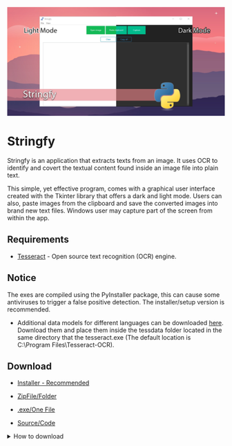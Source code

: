 <div align="center">
<img src="https://github.com/edledesma/Stringfy/blob/main/media/stringfy.webp">
</div>


# Stringfy

  Stringfy is an application that extracts texts from an image. It uses OCR to identify and covert the textual content found inside an image file into plain text.

  This simple, yet effective program, comes with a graphical user interface created with the Tkinter library that offers a dark and light mode.
  Users can also, paste images from the clipboard and save the converted images into brand new text files.
  Windows user may capture part of the screen from within the app.

## __Requirements__

- [Tesseract](https://github.com/UB-Mannheim/tesseract/wiki) - Open source text recognition (OCR) engine.

## __Notice__ 


The exes are compiled using the PyInstaller package, this can cause some antiviruses to trigger a false positive detection.
The installer/setup version is recommended.

- Additional data models for different languages can be downloaded [here](https://github.com/tesseract-ocr/tessdata). Download them and place them inside the tessdata folder located in the same directory that the tesseract.exe (The default location is C:\Program Files\Tesseract-OCR).

## __Download__

- [Installer - Recommended](https://github.com/edledesma/Stringfy/releases/tag/Stringy)

- [ZipFile/Folder](https://github.com/edledesma/Stringfy/blob/main/PACKAGES/Stringfy.zip)

- [.exe/One File](https://github.com/edledesma/Stringfy/blob/main/PACKAGES/Stringfy.exe)

- [Source/Code](https://github.com/edledesma/Python/tree/main/Stringfy/src/)



<details>

<summary>How to download</summary>


<img src="https://github.com/edledesma/Stringfy/blob/main/media/howto.gif">

</details>
